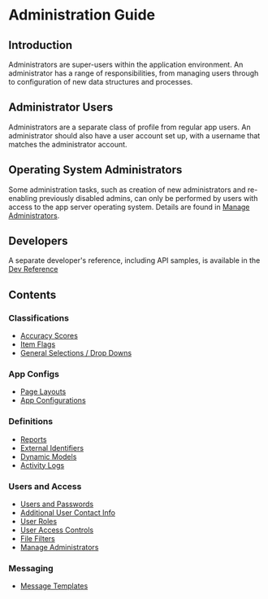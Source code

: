 # Administration Guide

## Introduction

Administrators are super-users within the application environment. An administrator has a range of responsibilities, from managing users through to configuration of new data structures and processes.

## Administrator Users

Administrators are a separate class of profile from regular app users. An administrator should also have a user account set up, with a username that matches the administrator account.

## Operating System Administrators

Some administration tasks, such as creation of new administrators and re-enabling previously disabled admins, can only be performed by users with access to the app server operating system. Details are found in [Manage Administrators](../admins/0_introduction.md).

## Developers

A separate developer's reference, including API samples, is available in the [Dev Reference](../../dev_reference/main/README.md)

## Contents

### Classifications

- [Accuracy Scores](../accuracy_scores/0_introduction.md)
- [Item Flags](../item_flag_names/0_introduction.md)
- [General Selections / Drop Downs](../general_selections/0_introduction.md)

### App Configs

- [Page Layouts](../page_layouts/0_introduction.md)
- [App Configurations](../app_configurations/0_introduction.md)

### Definitions

- [Reports](../reports/0_introduction.md)
- [External Identifiers](../external_identifiers/0_introduction.md)
- [Dynamic Models](../dynamic_models/0_introduction.md)
- [Activity Logs](../activity_logs/0_introduction.md)

### Users and Access

- [Users and Passwords](../users/0_introduction.md)
- [Additional User Contact Info](../contact_infos/0_introduction.md)
- [User Roles](../user_roles/0_introduction.md)
- [User Access Controls](../user_access_controls/0_introduction.md)
- [File Filters](../filters/0_introduction.md)
- [Manage Administrators](../admins/0_introduction.md)

### Messaging

- [Message Templates](../message_templates/0_introduction.md)
